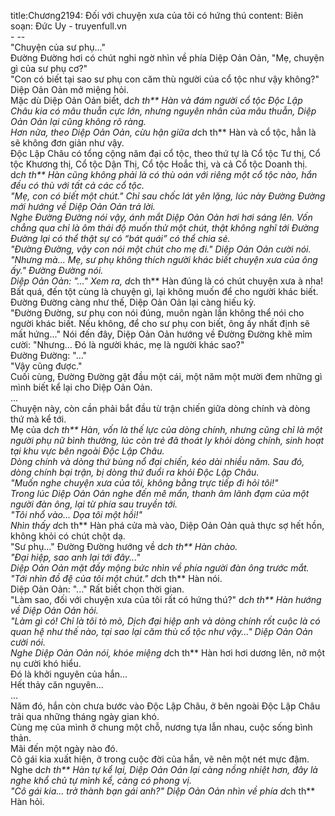 title:Chương2194: Đối với chuyện xưa của tôi có hứng thú
content:
Biên soạn: Đức Uy - truyenfull.vn<br>- --<br>"Chuyện của sư phụ..."<br>Đường Đường hơi có chút nghi ngờ nhìn về phía Diệp Oản Oản, "Mẹ, chuyện gì của sư phụ cơ?"<br>"Con có biết tại sao sư phụ con căm thù người của cổ tộc như vậy không?" Diệp Oản Oản mở miệng hỏi.<br>Mặc dù Diệp Oản Oản biết, d*ch th** Hàn và đám người cổ tộc Độc Lập Châu kia có mâu thuẫn cực lớn, nhưng nguyên nhân của mâu thuẫn, Diệp Oản Oản lại cũng không rõ ràng.<br>Hơn nữa, theo Diệp Oản Oản, cừu hận giữa d*ch th** Hàn và cổ tộc, hẳn là sẽ không đơn giản như vậy.<br>Độc Lập Châu có tổng cộng năm đại cổ tộc, theo thứ tự là Cổ tộc Tư thị, Cổ tộc Khương thị, Cổ tộc Dận Thị, Cổ tộc Hoắc thị, và cả Cổ tộc Doanh thị.<br>d*ch th** Hàn cũng không phải là có thù oán với riêng một cổ tộc nào, hắn đều có thù với tất cả các cổ tộc.<br>"Mẹ, con có biết một chút." Chỉ sau chốc lát yên lặng, lúc này Đường Đường mới hướng về Diệp Oản Oản trả lời.<br>Nghe Đường Đường nói vậy, ánh mắt Diệp Oản Oản hơi hơi sáng lên. Vốn chẳng qua chỉ là ôm thái độ muốn thử một chút, thật không nghĩ tới Đường Đường lại có thể thật sự có “bát quái” có thể chia sẻ.<br>"Đường Đường, vậy con nói một chút cho mẹ đi." Diệp Oản Oản cười nói.<br>"Nhưng mà... Mẹ, sư phụ không thích người khác biết chuyện xưa của ông ấy." Đường Đường nói.<br>Diệp Oản Oản: "..." Xem ra, d*ch th** Hàn đúng là có chút chuyện xưa à nha! Bất quá, đến tột cùng là chuyện gì, lại không muốn để cho người khác biết.<br>Đường Đường càng như thế, Diệp Oản Oản lại càng hiếu kỳ.<br>"Đường Đường, sư phụ con nói đúng, muôn ngàn lần không thể nói cho người khác biết. Nếu không, để cho sư phụ con biết, ông ấy nhất định sẽ mất hứng..." Nói đến đây, Diệp Oản Oản hướng về Đường Đường khẽ mỉm cười: "Nhưng... Đó là người khác, mẹ là người khác sao?"<br>Đường Đường: "..."<br>"Vậy cũng được."<br>Cuối cùng, Đường Đường gật đầu một cái, một năm một mười đem những gì mình biết kể lại cho Diệp Oản Oản.<br>...<br>Chuyện này, còn cần phải bắt đầu từ trận chiến giữa dòng chính và dòng thứ mà kể tới.<br>Mẹ của d*ch th** Hàn, vốn là thế lực của dòng chính, nhưng cũng chỉ là một người phụ nữ bình thường, lúc còn trẻ đã thoát ly khỏi dòng chính, sinh hoạt tại khu vực bên ngoài Độc Lập Châu.<br>Dòng chính và dòng thứ bùng nổ đại chiến, kéo dài nhiều năm. Sau đó, dòng chính bại trận, bị dòng thứ đuổi ra khỏi Độc Lập Châu.<br>"Muốn nghe chuyện xưa của tôi, không bằng trực tiếp đi hỏi tôi!"<br>Trong lúc Diệp Oản Oản nghe đến mê mẩn, thanh âm lãnh đạm của một người đàn ông, lại từ phía sau truyền tới.<br>"Tôi nhổ vào... Dọa tôi một hồi!"<br>Nhìn thấy d*ch th** Hàn phá cửa mà vào, Diệp Oản Oản quả thực sợ hết hồn, không khỏi có chút chột dạ.<br>"Sư phụ..." Đường Đường hướng về d*ch th** Hàn chào.<br>"Đại hiệp, sao anh lại tới đây..."<br>Diệp Oản Oản mặt đầy mộng bức nhìn về phía người đàn ông trước mắt.<br>"Tới nhìn đồ đệ của tôi một chút." d*ch th** Hàn nói.<br>Diệp Oản Oản: "..." Rất biết chọn thời gian.<br>"Làm sao, đối với chuyện xưa của tôi rất có hứng thú?" d*ch th** Hàn hướng về Diệp Oản Oản hỏi.<br>"Làm gì có! Chỉ là tôi tò mò, Dịch đại hiệp anh và dòng chính rốt cuộc là có quan hệ như thế nào, tại sao lại căm thù cổ tộc như vậy..." Diệp Oản Oản cười nói.<br>Nghe Diệp Oản Oản nói, khóe miệng d*ch th** Hàn hơi hơi dương lên, nở một nụ cười khó hiểu.<br>Đó là khởi nguyên của hắn...<br>Hết thảy căn nguyên...<br>...<br>Năm đó, hắn còn chưa bước vào Độc Lập Châu, ở bên ngoài Độc Lập Châu trải qua những tháng ngày gian khó.<br>Cùng mẹ của mình ở chung một chỗ, nương tựa lẫn nhau, cuộc sống bình thản.<br>Mãi đến một ngày nào đó.<br>Cô gái kia xuất hiện, ở trong cuộc đời của hắn, vẽ nên một nét mực đậm.<br>Nghe d*ch th** Hàn tự kể lại, Diệp Oản Oản lại càng nồng nhiệt hơn, đây là nghe khổ chủ tự mình kể, càng có phong vị.<br>"Cô gái kia... trở thành bạn gái anh?" Diệp Oản Oản nhìn về phía d*ch th** Hàn hỏi.